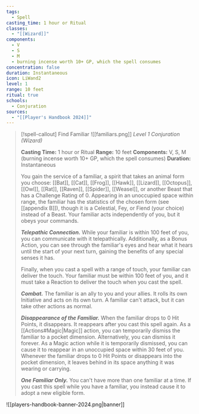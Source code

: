 ```yaml
---
tags:
  - Spell
casting_time: 1 hour or Ritual
classes:
  - "[[Wizard]]"
components:
  - V
  - S
  - M
  - burning incense worth 10+ GP, which the spell consumes
concentration: false
duration: Instantaneous
icon: LiWand2
level: 1
range: 10 feet
ritual: true
schools:
  - Conjuration
sources: 
  - "[[Player's Handbook 2024]]"
---
```

>[!spell-callout] Find Familiar
>![[familiars.png]]
>_Level 1 Conjuration (Wizard)_
>
>**Casting Time:** 1 hour or Ritual
>**Range:** 10 feet
>**Components:** V, S, M (burning incense worth 10+ GP, which the spell consumes)
>**Duration:** Instantaneous
>
>You gain the service of a familiar, a spirit that takes an animal form you choose: [[Bat]], [[Cat]], [[Frog]], [[Hawk]], [[Lizard]], [[Octopus]], [[Owl]], [[Rat]], [[Raven]], [[Spider]], [[Weasel]], or another Beast that has a Challenge Rating of 0. Appearing in an unoccupied space within range, the familiar has the statistics of the chosen form (see [[appendix B]]), though it is a Celestial, Fey, or Fiend (your choice) instead of a Beast. Your familiar acts independently of you, but it obeys your commands.
>
>**_Telepathic Connection._** While your familiar is within 100 feet of you, you can communicate with it telepathically. Additionally, as a Bonus Action, you can see through the familiar's eyes and hear what it hears until the start of your next turn, gaining the benefits of any special senses it has.
>
>Finally, when you cast a spell with a range of touch, your familiar can deliver the touch. Your familiar must be within 100 feet of you, and it must take a Reaction to deliver the touch when you cast the spell.
>
>**_Combat._** The familiar is an ally to you and your allies. It rolls its own Initiative and acts on its own turn. A familiar can't attack, but it can take other actions as normal.
>
>**_Disappearance of the Familiar._** When the familiar drops to 0 Hit Points, it disappears. It reappears after you cast this spell again. As a [[Actions#Magic\|Magic]] action, you can temporarily dismiss the familiar to a pocket dimension. Alternatively, you can dismiss it forever. As a Magic action while it is temporarily dismissed, you can cause it to reappear in an unoccupied space within 30 feet of you. Whenever the familiar drops to 0 Hit Points or disappears into the pocket dimension, it leaves behind in its space anything it was wearing or carrying.
>
>**_One Familiar Only._** You can't have more than one familiar at a time. If you cast this spell while you have a familiar, you instead cause it to adopt a new eligible form.


![[players-handbook-banner-2024.png|banner]]